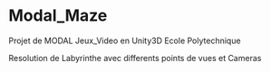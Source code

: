 # Modal_Maze
Projet de MODAL Jeux_Video en Unity3D Ecole Polytechnique

Resolution de Labyrinthe avec differents points de vues et Cameras
